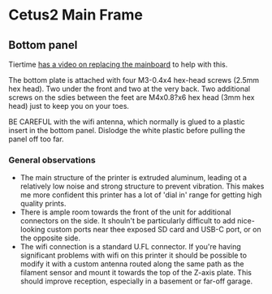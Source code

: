 # Cetus2 Main Frame

## Bottom panel

Tiertime [has a video on replacing the mainboard](https://www.youtube.com/watch?v=QO8WDFXOkRM) to help with this.

The bottom plate is attached with four M3-0.4x4 hex-head screws (2.5mm hex head). Two under the front and two at the very back. Two additional screws on the sdies between the feet are M4x0.8?x6 hex head (3mm hex head) just to keep you on your toes.

BE CAREFUL with the wifi antenna, which normally is glued to a plastic insert in the bottom panel. Dislodge the white plastic before pulling the panel off too far.

### General observations

* The main structure of the printer is extruded aluminum, leading ot a relatively low noise and strong structure to prevent vibration. This makes me more confident this printer has a lot of 'dial in' range for getting high quality prints.
* There is ample room towards the front of the unit for additional connectors on the side. It shouln't be particularly difficult to add nice-looking custom ports near thee exposed SD card and USB-C port, or on the opposite side.
* The wifi connection is a standard U.FL connector. If you're having significant problems with wifi on this printer it should be possible to modify it with a custom antenna routed along the same path as the filament sensor and mount it towards the top of the Z-axis plate. This should improve reception, especially in a basement or far-off garage.


